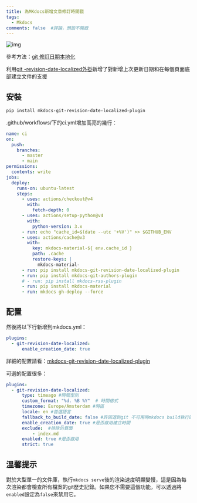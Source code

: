 ```yaml
---
title: 為MKdocs新增文章修訂時間戳
tags:
  - Mkdocs
comments: false  #評論，預設不開啟
---
```


![img](https://cn.mcecy.com/image/20240106/ee0ece547112ac1b67fb61ac7f9c1a90.png)  

參考方法：[git 修訂日期本地化](https://squidfunk.github.io/mkdocs-material/setup/adding-a-git-repository/#revisioning)

利用[git -revision-date-localized外掛](https://github.com/timvink/mkdocs-git-revision-date-localized-plugin)新增了對新增上次更新日期和在每個頁面底部建立文件的支援

## 安裝

```bash
pip install mkdocs-git-revision-date-localized-plugin
```

.github/workflows/下的ci.yml增加高亮的幾行：

```yaml hl_lines="14-15 26-28"
name: ci 
on:
  push:
    branches:
      - master 
      - main
permissions:
  contents: write
jobs:
  deploy:
    runs-on: ubuntu-latest
    steps:
      - uses: actions/checkout@v4
        with:
          fetch-depth: 0
      - uses: actions/setup-python@v4
        with:
          python-version: 3.x
      - run: echo "cache_id=$(date --utc '+%V')" >> $GITHUB_ENV 
      - uses: actions/cache@v3
        with:
          key: mkdocs-material-${ env.cache_id }
          path: .cache
          restore-keys: |
            mkdocs-material-
      - run: pip install mkdocs-git-revision-date-localized-plugin
      - run: pip install mkdocs-git-authors-plugin
      # - run: pip install mkdocs-rss-plugin           
      - run: pip install mkdocs-material 
      - run: mkdocs gh-deploy --force
```

## 配置

然後將以下行新增到mkdocs.yml：
```yaml hl_lines="2 3"
plugins:
  - git-revision-date-localized:
      enable_creation_date: true
```

詳細的配置請看：[mkdocs-git-revision-date-localized-plugin](https://timvink.github.io/mkdocs-git-revision-date-localized-plugin/index.html)

可選的配置很多：
```yaml
plugins:
  - git-revision-date-localized:
      type: timeago #時間型別
      custom_format: "%d. %B %Y"  # 時間格式
      timezone: Europe/Amsterdam #時區
      locale: en #首選語言
      fallback_to_build_date: false #許回退到git 不可用時mkdocs build執行的時間
      enable_creation_date: true #是否啟用建立時間
      exclude:  #排除的頁面
          - index.md
      enabled: true #是否啟用
      strict: true
```

## 溫馨提示

對於大型單一的文件庫，執行`mkdocs serve`後的渲染速度明顯變慢，這是因為每次渲染都會檢查所有檔案的git歷史記錄。如果您不需要這個功能，可以透過將`enabled`設定為`false`來禁用它。